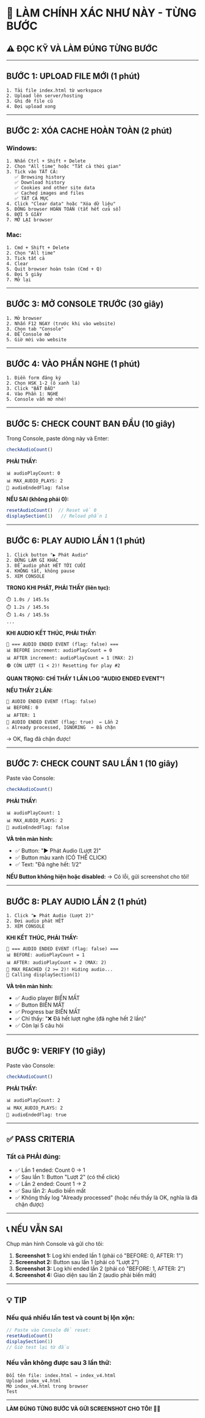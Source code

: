 # 🎯 LÀM CHÍNH XÁC NHƯ NÀY - TỪNG BƯỚC

## ⚠️ ĐỌC KỸ VÀ LÀM ĐÚNG TỪNG BƯỚC

---

## BƯỚC 1: UPLOAD FILE MỚI (1 phút)

```
1. Tải file index.html từ workspace
2. Upload lên server/hosting
3. Ghi đè file cũ
4. Đợi upload xong
```

---

## BƯỚC 2: XÓA CACHE HOÀN TOÀN (2 phút)

### Windows:
```
1. Nhấn Ctrl + Shift + Delete
2. Chọn "All time" hoặc "Tất cả thời gian"
3. Tick vào TẤT CẢ:
   ✅ Browsing history
   ✅ Download history
   ✅ Cookies and other site data
   ✅ Cached images and files
   ✅ TẤT CẢ MỤC
4. Click "Clear data" hoặc "Xóa dữ liệu"
5. ĐÓNG browser HOÀN TOÀN (tắt hết cửa sổ)
6. ĐỢI 5 GIÂY
7. MỞ LẠI browser
```

### Mac:
```
1. Cmd + Shift + Delete
2. Chọn "All time"
3. Tick tất cả
4. Clear
5. Quit browser hoàn toàn (Cmd + Q)
6. Đợi 5 giây
7. Mở lại
```

---

## BƯỚC 3: MỞ CONSOLE TRƯỚC (30 giây)

```
1. Mở browser
2. Nhấn F12 NGAY (trước khi vào website)
3. Chọn tab "Console"
4. ĐỂ Console mở
5. Giờ mới vào website
```

---

## BƯỚC 4: VÀO PHẦN NGHE (1 phút)

```
1. Điền form đăng ký
2. Chọn HSK 1-2 (ô xanh lá)
3. Click "BẮT ĐẦU"
4. Vào Phần 1: NGHE
5. Console vẫn mở nhé!
```

---

## BƯỚC 5: CHECK COUNT BAN ĐẦU (10 giây)

Trong Console, paste dòng này và Enter:
```javascript
checkAudioCount()
```

**PHẢI THẤY:**
```
📊 audioPlayCount: 0
📊 MAX_AUDIO_PLAYS: 2
🚩 audioEndedFlag: false
```

**NẾU SAI (không phải 0):**
```javascript
resetAudioCount()  // Reset về 0
displaySection(1)   // Reload phần 1
```

---

## BƯỚC 6: PLAY AUDIO LẦN 1 (1 phút)

```
1. Click button "▶️ Phát Audio"
2. ĐỪNG LÀM GÌ KHÁC
3. ĐỂ audio phát HẾT TỚI CUỐI
4. KHÔNG tắt, không pause
5. XEM CONSOLE
```

**TRONG KHI PHÁT, PHẢI THẤY (liên tục):**
```
⏱️ 1.0s / 145.5s
⏱️ 1.2s / 145.5s
⏱️ 1.4s / 145.5s
...
```

**KHI AUDIO KẾT THÚC, PHẢI THẤY:**
```
🎵 === AUDIO ENDED EVENT (flag: false) ===
📊 BEFORE increment: audioPlayCount = 0
📊 AFTER increment: audioPlayCount = 1 (MAX: 2)
🟢 CÒN LƯỢT (1 < 2)! Resetting for play #2
```

**QUAN TRỌNG: CHỈ THẤY 1 LẦN LOG "AUDIO ENDED EVENT"!**

**NẾU THẤY 2 LẦN:**
```
🎵 AUDIO ENDED EVENT (flag: false)
📊 BEFORE: 0
📊 AFTER: 1
🎵 AUDIO ENDED EVENT (flag: true)  ← Lần 2
⚠️ Already processed, IGNORING  ← Đã chặn
```
→ OK, flag đã chặn được!

---

## BƯỚC 7: CHECK COUNT SAU LẦN 1 (10 giây)

Paste vào Console:
```javascript
checkAudioCount()
```

**PHẢI THẤY:**
```
📊 audioPlayCount: 1
📊 MAX_AUDIO_PLAYS: 2
🚩 audioEndedFlag: false
```

**VÀ trên màn hình:**
- ✅ Button: "▶️ Phát Audio (Lượt 2)"
- ✅ Button màu xanh (CÓ THỂ CLICK)
- ✅ Text: "Đã nghe hết: 1/2"

**NẾU Button không hiện hoặc disabled:**
→ Có lỗi, gửi screenshot cho tôi!

---

## BƯỚC 8: PLAY AUDIO LẦN 2 (1 phút)

```
1. Click "▶️ Phát Audio (Lượt 2)"
2. Đợi audio phát HẾT
3. XEM CONSOLE
```

**KHI KẾT THÚC, PHẢI THẤY:**
```
🎵 === AUDIO ENDED EVENT (flag: false) ===
📊 BEFORE: audioPlayCount = 1
📊 AFTER: audioPlayCount = 2 (MAX: 2)
🔴 MAX REACHED (2 >= 2)! Hiding audio...
📍 Calling displaySection(1)
```

**VÀ trên màn hình:**
- ✅ Audio player BIẾN MẤT
- ✅ Button BIẾN MẤT
- ✅ Progress bar BIẾN MẤT
- ✅ Chỉ thấy: "❌ Đã hết lượt nghe (đã nghe hết 2 lần)"
- ✅ Còn lại 5 câu hỏi

---

## BƯỚC 9: VERIFY (10 giây)

Paste vào Console:
```javascript
checkAudioCount()
```

**PHẢI THẤY:**
```
📊 audioPlayCount: 2
📊 MAX_AUDIO_PLAYS: 2
🚩 audioEndedFlag: true
```

---

## ✅ PASS CRITERIA

### Tất cả PHẢI đúng:
- ✅ Lần 1 ended: Count 0 → 1
- ✅ Sau lần 1: Button "Lượt 2" (có thể click)
- ✅ Lần 2 ended: Count 1 → 2
- ✅ Sau lần 2: Audio biến mất
- ✅ Không thấy log "Already processed" (hoặc nếu thấy là OK, nghĩa là đã chặn được)

---

## 📞 NẾU VẪN SAI

Chụp màn hình Console và gửi cho tôi:

1. **Screenshot 1:** Log khi ended lần 1 (phải có "BEFORE: 0, AFTER: 1")
2. **Screenshot 2:** Button sau lần 1 (phải có "Lượt 2")
3. **Screenshot 3:** Log khi ended lần 2 (phải có "BEFORE: 1, AFTER: 2")
4. **Screenshot 4:** Giao diện sau lần 2 (audio phải biến mất)

---

## 💡 TIP

### Nếu quá nhiều lần test và count bị lộn xộn:
```javascript
// Paste vào Console để reset:
resetAudioCount()
displaySection(1)
// Giờ test lại từ đầu
```

### Nếu vẫn không được sau 3 lần thử:
```
Đổi tên file: index.html → index_v4.html
Upload index_v4.html
Mở index_v4.html trong browser
Test
```

---

**LÀM ĐÚNG TỪNG BƯỚC VÀ GỬI SCREENSHOT CHO TÔI!** 📸🚀
